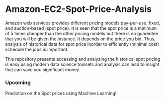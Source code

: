 # Amazon-EC2-Spot-Price-Analysis
Amazon web services provides different pricing models pay-per-use, fixed, and auction-based (spot price). It is seen that the spot price is a minimum of 5 times cheaper than the other pricing models but there is no guarentee that you will be given the instance. It depends on the price you bid. Thus, analysis of historical data for spot price inorder to efficiently (minimal cost) schedule the jobs is important.

This repository presents accessing and analyzing the historical spot pricing is easy using modern data science toolsets and analysis can lead to insight that can save you significant money.

### Upcoming
Prediction on the Spot prices using Machine Learning!
